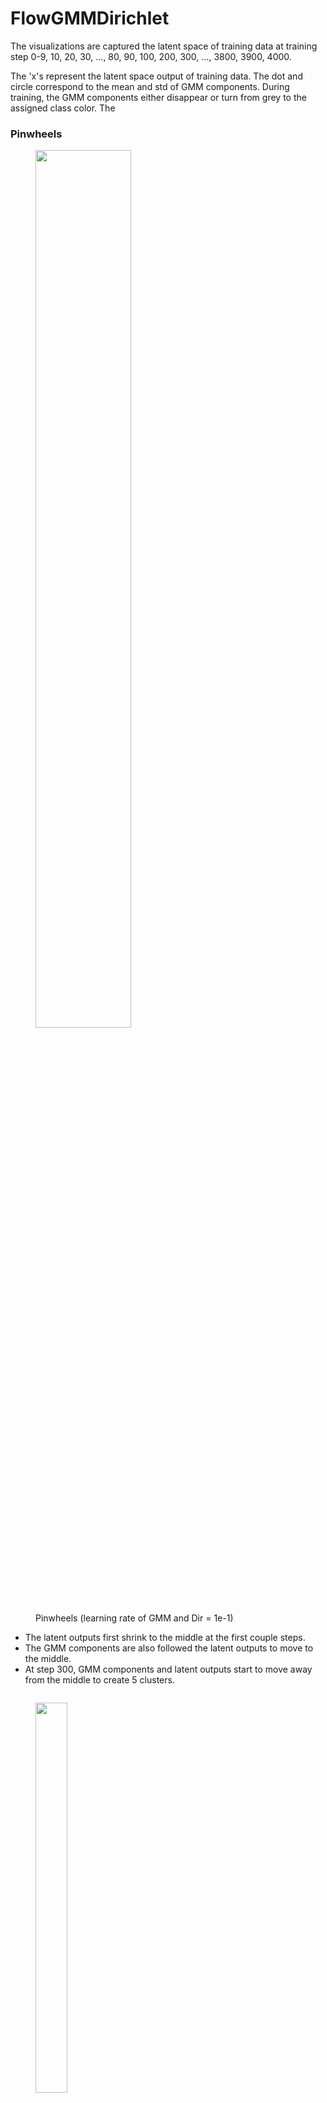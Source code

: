 # FlowGMMDirichlet

The visualizations are captured the latent space of training data at training step 0-9, 10, 20, 30, ..., 80, 90, 100, 200, 300, ..., 3800, 3900, 4000.

The 'x's represent the latent space output of training data. The dot and circle correspond to the mean and std of GMM components. During training, the GMM components either disappear or turn from grey to the assigned class color. The 

### Pinwheels

<figure>
  <img src="pinwheels_1e-1_0.gif" width="60%" height="60%">
  <figcaption> Pinwheels (learning rate of GMM and Dir = 1e-1) </figcaption>
</figure>
<ul>
  <li>The latent outputs first shrink to the middle at the first couple steps.</li>
  <li>The GMM components are also followed the latent outputs to move to the middle.</li>
  <li>At step 300, GMM components and latent outputs start to move away from the middle to create 5 clusters.</li>
</ul>

<figure style="display: inline-block;">
  <img src="pinwheels_1e-2_0.gif" width="40%" height="40%">
  <figcaption> Pinwheels (learning rate of GMM and Dir = 1e-2) </figcaption>
</figure>

<figure style="display: inline-block;">
  <img src="pinwheels_1e-3_0.gif" width="40%" height="40%">
  <figcaption> Pinwheels (learning rate of GMM and Dir = 1e-3) </figcaption>
</figure>

